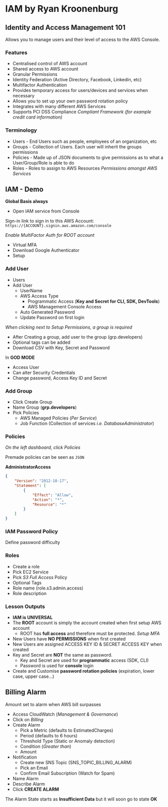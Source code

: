 # IAM by Ryan Kroonenburg

## Identity and Access Management 101

Allows you to manage users and their level of access to the AWS Console.

### Features

* Centralised control of AWS account
* Shared access to AWS account
* Granular Permissions
* Identity Federation (Active Directory, Facebook, Linkedin, etc)
* Multifactor Authentication
* Provides temporary access for users/devices and services when necessary
* Allows you to set up your own password rotation policy
* Integrates with many different AWS Services
* Supports PCI DSS Compliance *Compliant Framework (for example credit card information)*

### Terminology

* Users - End Users such as people, employees of an organization, etc
* Groups - Collection of Users. Each user will inherit the groups permissions
* Policies -  Made up of JSON documents to give permissions as to what a User/Group/Role is able to do
* Roles - Roles to assign to AWS Resources *Permissions amongst AWS Services*

## IAM - Demo

**Global Basis always**

* Open IAM service from Console

Sign-in link to sign in to this AWS Account: `https://{ACCOUNT}.signin.aws.amazon.com/console`

*Enable MultiFactor Auth for ROOT account*

* Virtual MFA
* Download Google Authenticator
* Setup

### Add User

* Users
* Add User
    * UserName
    * AWS Access Type
        * Programmatic Access (**Key and Secret for CLI, SDK, DevTools**)
        * AWS Management Console Access
    * Auto Generated Password
    * Update Password on first login

*When clicking next to Setup Permissions, a group is required*

* After Creating a group, add user to the group (grp.developers)
* Optional tags can be added
* Download CSV with Key, Secret and Password

In **GOD MODE**

* Access User
* Can alter Security Credentials
* Change password, Access Key ID and Secret

### Add Group

* Click Create Group
* Name Group (**grp.developers**)
* Pick Policies
    * AWS Managed Policies (*Per Service*)
    * Job Function (Collection of services *i.e. DatabaseAdministrator*)

### Policies

*On the left dashboard, click Policies*

Premade policies can be seen as `JSON`

**AdministratorAccess**
```json
{
    "Version": "2012-10-17",
    "Statement": [
        {
            "Effect": "Allow",
            "Action": "*",
            "Resource": "*"
        }
    ]
}
```

### IAM Password Policy

Define password difficulty

### Roles

* Create a role
* Pick EC2 Service
* Pick *S3 Full Access* Policy
* Optional Tags
* Role name (role.s3.admin.access)
* Role description

### Lesson Outputs

* **IAM is UNIVERSAL**
* The **ROOT** account is simply the account created when first setup AWS account
    * ROOT has **full access** and therefore must be protected. *Setup MFA*
* New Users have **NO PERMISSIONS** when first created
* New Users are assigned ACCESS KEY ID & SECRET ACCESS KEY when created
* Key and Secret are **NOT** the same as password.
    * Key and Secret are used for **programmatic** access (SDK, CLI)
    * Password is used for **console** login 
* Create and Customise **password rotation policies** (expiration, lower case, upper case...)

## Billing Alarm

Amount set to alarm when AWS bill surpasses

* Access CloudWatch (*Management & Governance*)
* Click on *Billing*
* Create Alarm
    * Pick a Metric (defaults to EstimatedCharges)
    * Period (defaults to 6 hours)
    * Threshold Type (Static or Anomaly detection)
    * Condition (*Greater than*)
    * Amount
* Notification
    * Create new SNS Topic (SNS_TOPIC_BILLING_ALARM)
    * Pick an Email
    * Confirm Email Subscription (Watch for Spam)
* Name Alarm
* Describe Alarm
* Click **CREATE ALARM**

The Alarm State starts as **Insufficient Data** but it will soon go to state **OK**

